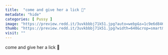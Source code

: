 ```yaml
---
title:  "come and give her a lick 👅"
metadate: "hide"
categories: [ Pussy ]
image: "https://preview.redd.it/3uvkbbbj71k51.jpg?auto=webp&s=1c9e6d846540e69cc2eaf723d696007db9539d26"
thumb: "https://preview.redd.it/3uvkbbbj71k51.jpg?width=640&crop=smart&auto=webp&s=f3d8f263b1f95561e349290f93edd60f9a0df416"
visit: ""
---
```

come and give her a lick 👅
